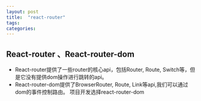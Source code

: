 ```yaml
---
layout: post
title:  "react-router"
tags:
categories:
---
```


## React-router 、React-router-dom
- React-router提供了一些router的核心api，包括Router, Route, Switch等，但是它没有提供dom操作进行跳转的api。
- React-router-dom提供了BrowserRouter, Route, Link等api,我们可以通过dom的事件控制路由。 项目开发选择react-router-dom 
